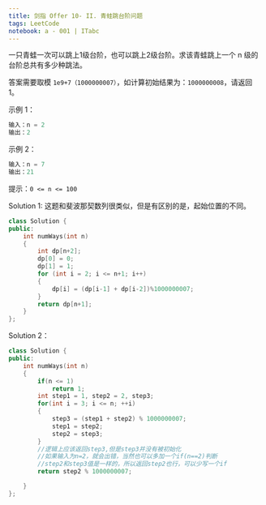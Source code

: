 ```yaml
---
title: 剑指 Offer 10- II. 青蛙跳台阶问题
tags: LeetCode
notebook: a - 001 | ITabc
---
```

一只青蛙一次可以跳上1级台阶，也可以跳上2级台阶。求该青蛙跳上一个 n 级的台阶总共有多少种跳法。

答案需要取模 `1e9+7（1000000007）`，如计算初始结果为：`1000000008`，请返回 1。

示例 1：
```cpp
输入：n = 2
输出：2
```
示例 2：
```cpp
输入：n = 7
输出：21
```
提示：`0 <= n <= 100`

Solution 1:
这题和斐波那契数列很类似，但是有区别的是，起始位置的不同。
```cpp
class Solution {
public:
    int numWays(int n) 
    {
        int dp[n+2];
        dp[0] = 0;
        dp[1] = 1;
        for (int i = 2; i <= n+1; i++) 
        {
            dp[i] = (dp[i-1] + dp[i-2])%1000000007;
        }
        return dp[n+1];
    }
};
```

Solution 2：

```cpp
class Solution {
public:
    int numWays(int n) 
    {
        if(n <= 1)
            return 1;
        int step1 = 1, step2 = 2, step3;
        for(int i = 3; i <= n; ++i)
        {
            step3 = (step1 + step2) % 1000000007;
            step1 = step2;
            step2 = step3;
        }
        //逻辑上应该返回step3,但是step3并没有被初始化
        //如果输入为n=2，就会出错，当然也可以多加一个if(n==2)判断
        //step2和step3值是一样的，所以返回step2也行，可以少写一个if
        return step2 % 1000000007;

    }
};
```